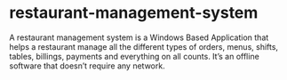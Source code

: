 # restaurant-management-system
A restaurant management system is a Windows Based Application that helps a restaurant manage all the different types of orders, menus, shifts, tables, billings, payments and everything on all counts. It’s an offline software that doesn’t require any network.
